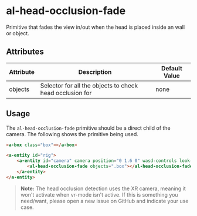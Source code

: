 # al-head-occlusion-fade
Primitive that fades the view in/out when the head is placed inside an wall or object.

## Attributes
| Attribute | Description | Default Value |
|-----------|-------------|---------------|
| objects | Selector for all the objects to check head occlusion for | none |

## Usage
The `al-head-occlusion-fade` primitive should be a direct child of the camera. The following shows the primitive being used.
```HTML
<a-box class="box"></a-box>

<a-entity id="rig">
    <a-entity id="camera" camera position="0 1.6 0" wasd-controls look-controls>
        <al-head-occlusion-fade objects=".box"></al-head-occlusion-fade>
    </a-entity>
</a-entity>
```

> **Note:** The head occlusion detection uses the XR camera, meaning it won't activate when vr-mode isn't active. If this is something you need/want, please open a new issue on GitHub and indicate your use case.